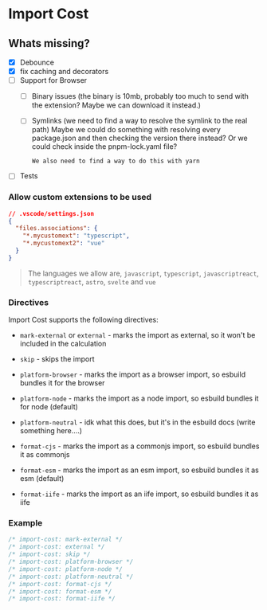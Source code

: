 # Import Cost

## Whats missing?

- [x] Debounce
- [x] fix caching and decorators
- [ ] Support for Browser
  - [ ] Binary issues (the binary is 10mb, probably too much to send with the extension? Maybe we can download it instead.)
  - [ ] Symlinks (we need to find a way to resolve the symlink to the real path)
        Maybe we could do something with resolving every package.json and then checking the version there instead?
        Or we could check inside the pnpm-lock.yaml file?

        We also need to find a way to do this with yarn
        
- [ ] Tests

### Allow custom extensions to be used

```json
// .vscode/settings.json
{
  "files.associations": {
    "*.mycustomext": "typescript",
    "*.mycustomext2": "vue"
  }
}
```

> The languages we allow are, `javascript`, `typescript`, `javascriptreact`, `typescriptreact`, `astro`, `svelte` and `vue`

### Directives

Import Cost supports the following directives:

- `mark-external` or `external` - marks the import as external, so it won't be included in the calculation

- `skip` - skips the import

- `platform-browser` - marks the import as a browser import, so esbuild bundles it for the browser

- `platform-node` - marks the import as a node import, so esbuild bundles it for node (default)

- `platform-neutral` - idk what this does, but it's in the esbuild docs (write something here....)

- `format-cjs` - marks the import as a commonjs import, so esbuild bundles it as commonjs

- `format-esm` - marks the import as an esm import, so esbuild bundles it as esm (default)

- `format-iife` - marks the import as an iife import, so esbuild bundles it as iife

### Example

```js
/* import-cost: mark-external */
/* import-cost: external */
/* import-cost: skip */
/* import-cost: platform-browser */
/* import-cost: platform-node */
/* import-cost: platform-neutral */
/* import-cost: format-cjs */
/* import-cost: format-esm */
/* import-cost: format-iife */
```
